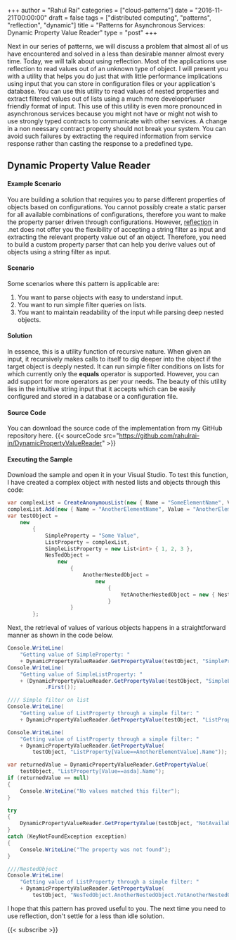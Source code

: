 ﻿+++
author = "Rahul Rai"
categories = ["cloud-patterns"]
date = "2016-11-21T00:00:00"
draft = false
tags = ["distributed computing", "patterns", "reflection", "dynamic"]
title = "Patterns for Asynchronous Services: Dynamic Property Value Reader"
type = "post"
+++

Next in our series of patterns, we will discuss a problem that almost all of us have encountered and solved in a less than desirable manner almost every time. Today, we will talk about using reflection. Most of the applications use reflection to read values out of an unknown type of object. I will present you with a utility that helps you do just that with little performance implications using input that you can store in configuration files or your application's database. You can use this utility to read values of nested properties and extract filtered values out of lists using a much more developer\user friendly format of input. This use of this utility is even more pronounced in asynchronous services because you might not have or might not wish to use strongly typed contracts to communicate with other services. A change in a non neessary contract property should not break your system. You can avoid such failures by extracting the required information from service response rather than casting the response to a predefined type.

## Dynamic Property Value Reader

#### Example Scenario

You are building a solution that requires you to parse different properties of objects based on configurations. You cannot possibly create a static parser for all available combinations of configurations, therefore you want to make the property parser driven through configurations. However, [reflection](<https://msdn.microsoft.com/en-us/library/f7ykdhsy(v=vs.110).aspx>) in .net does not offer you the flexibility of accepting a string filter as input and extracting the relevant property value out of an object. Therefore, you need to build a custom property parser that can help you derive values out of objects using a string filter as input.

#### Scenario

Some scenarios where this pattern is applicable are:

1. You want to parse objects with easy to understand input.
2. You want to run simple filter queries on lists.
3. You want to maintain readability of the input while parsing deep nested objects.

#### Solution

In essence, this is a utility function of recursive nature. When given an input, it recursively makes calls to itself to dig deeper into the object if the target object is deeply nested. It can run simple filter conditions on lists for which currently only the **equals** operator is supported. However, you can add support for more operators as per your needs. The beauty of this utility lies in the intuitive string input that it accepts which can be easily configured and stored in a database or a configuration file.

#### Source Code

You can download the source code of the implementation from my GitHub repository here.
{{< sourceCode src="https://github.com/rahulrai-in/DynamicPropertyValueReader" >}}

#### Executing the Sample

Download the sample and open it in your Visual Studio. To test this function, I have created a complex object with nested lists and objects through this code:

```CS
var complexList = CreateAnonymousList(new { Name = "SomeElementName", Value = "SomeElementValue" });
complexList.Add(new { Name = "AnotherElementName", Value = "AnotherElementValue" });
var testObject =
    new
        {
            SimpleProperty = "Some Value",
            ListProperty = complexList,
            SimpleListProperty = new List<int> { 1, 2, 3 },
            NesTedObject =
                new
                    {
                        AnotherNestedObject =
                            new
                                {
                                    YetAnotherNestedObject = new { NestedProperty = "SuperNestedPropertyValue" }
                                }
                    }
        };
```

Next, the retrieval of values of various objects happens in a straightforward manner as shown in the code below.

```CS
Console.WriteLine(
    "Getting value of SimpleProperty: "
    + DynamicPropertyValueReader.GetPropertyValue(testObject, "SimpleProperty"));
Console.WriteLine(
    "Getting value of SimpleListProperty: "
    + (DynamicPropertyValueReader.GetPropertyValue(testObject, "SimpleListProperty") as IEnumerable<int>)
            .First());

//// Simple filter on list
Console.WriteLine(
    "Getting value of ListProperty through a simple filter: "
    + DynamicPropertyValueReader.GetPropertyValue(testObject, "ListProperty[Name==SomeElementName].Value"));

Console.WriteLine(
    "Getting value of ListProperty through a simple filter: "
    + DynamicPropertyValueReader.GetPropertyValue(
        testObject, "ListProperty[Value==AnotherElementValue].Name"));

var returnedValue = DynamicPropertyValueReader.GetPropertyValue(
    testObject, "ListProperty[Value==asda].Name");
if (returnedValue == null)
{
    Console.WriteLine("No values matched this filter");
}

try
{
    DynamicPropertyValueReader.GetPropertyValue(testObject, "NotAvailableProperty");
}
catch (KeyNotFoundException exception)
{
    Console.WriteLine("The property was not found");
}

////NestedObject
Console.WriteLine(
    "Getting value of ListProperty through a simple filter: "
    + DynamicPropertyValueReader.GetPropertyValue(
        testObject, "NesTedObject.AnotherNestedObject.YetAnotherNestedObject").NestedProperty);
```

I hope that this pattern has proved useful to you. The next time you need to use reflection, don't settle for a less than idle solution.

{{< subscribe >}}
